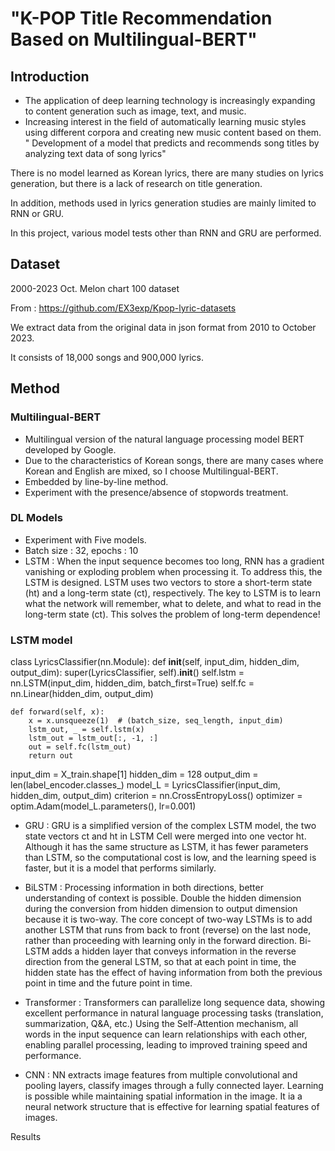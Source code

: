 
# "K-POP Title Recommendation Based on Multilingual-BERT"

## Introduction
- The application of deep learning technology is increasingly expanding to content generation such as image, text, and music.
- Increasing interest in the field of automatically learning music styles using different corpora and creating new music content based on them.
" Development of a model that predicts and recommends song titles by analyzing text data of song lyrics"

There is no model learned as Korean lyrics, there are many studies on lyrics generation, but there is a lack of research on title generation.

In addition, methods used in lyrics generation studies are mainly limited to RNN or GRU.

In this project, various model tests other than RNN and GRU are performed.

## Dataset

2000-2023 Oct. Melon chart 100 dataset

From : https://github.com/EX3exp/Kpop-lyric-datasets

We extract data from the original data in json format from 2010 to October 2023.

It consists of 18,000 songs and 900,000 lyrics.

## Method

### Multilingual-BERT
- Multilingual version of the natural language processing model BERT developed by Google.
- Due to the characteristics of Korean songs, there are many cases where Korean and English are mixed, so I choose Multilingual-BERT.
- Embedded by line-by-line method.
- Experiment with the presence/absence of stopwords treatment.

### DL Models
- Experiment with Five models.
- Batch size : 32, epochs : 10
- LSTM : When the input sequence becomes too long, RNN has a gradient vanishing or exploding problem when processing it. To address this, the LSTM is designed. LSTM uses two vectors to store a short-term state (ht) and a long-term state (ct), respectively. The key to LSTM is to learn what the network will remember, what to delete, and what to read in the long-term state (ct). This solves the problem of long-term dependence!

### LSTM model

class LyricsClassifier(nn.Module):
    def __init__(self, input_dim, hidden_dim, output_dim):
        super(LyricsClassifier, self).__init__()
        self.lstm = nn.LSTM(input_dim, hidden_dim, batch_first=True)
        self.fc = nn.Linear(hidden_dim, output_dim)

    def forward(self, x):
        x = x.unsqueeze(1)  # (batch_size, seq_length, input_dim)
        lstm_out, _ = self.lstm(x)
        lstm_out = lstm_out[:, -1, :]
        out = self.fc(lstm_out)
        return out
input_dim = X_train.shape[1]
hidden_dim = 128
output_dim = len(label_encoder.classes_)
model_L = LyricsClassifier(input_dim, hidden_dim, output_dim)
criterion = nn.CrossEntropyLoss()
optimizer = optim.Adam(model_L.parameters(), lr=0.001)

- GRU : GRU is a simplified version of the complex LSTM model, the two state vectors ct and ht in LSTM Cell were merged into one vector ht. Although it has the same structure as LSTM, it has fewer parameters than LSTM, so the computational cost is low, and the learning speed is faster, but it is a model that performs similarly.


- BiLSTM : Processing information in both directions, better understanding of context is possible. Double the hidden dimension during the conversion from hidden dimension to output dimension because it is two-way. The core concept of two-way LSTMs is to add another LSTM that runs from back to front (reverse) on the last node, rather than proceeding with learning only in the forward direction. Bi-LSTM adds a hidden layer that conveys information in the reverse direction from the general LSTM, so that at each point in time, the hidden state has the effect of having information from both the previous point in time and the future point in time.
- Transformer : Transformers can parallelize long sequence data, showing excellent performance in natural language processing tasks (translation, summarization, Q&A, etc.) Using the Self-Attention mechanism, all words in the input sequence can learn relationships with each other, enabling parallel processing, leading to improved training speed and performance.
- CNN : NN extracts image features from multiple convolutional and pooling layers, classify images through a fully connected layer. Learning is possible while maintaining spatial information in the image. It ia a neural network structure that is effective for learning spatial features of images.

Results
